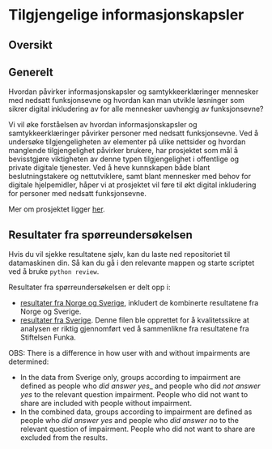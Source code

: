 # Tilgjengelige informasjonskapsler

## Oversikt

## Generelt

Hvordan påvirker informasjonskapsler og samtykkeerklæringer mennesker med nedsatt funksjonsevne og hvordan kan man utvikle løsninger som sikrer digital inkludering av for alle mennesker uavhengig av funksjonsevne?

Vi vil øke forståelsen av hvordan informasjonskapsler og samtykkeerklæringer påvirker personer med nedsatt funksjonsevne. Ved å undersøke tilgjengeligheten av elementer på ulike nettsider og hvordan manglende tilgjengelighet påvirker brukere, har prosjektet som mål å bevisstgjøre viktigheten av denne typen tilgjengelighet i offentlige og private digitale tjenester. Ved å heve kunnskapen både blant beslutningstakere og nettutviklere, samt blant mennesker med behov for digitale hjelpemidler, håper vi at prosjektet vil føre til økt digital inkludering for personer med nedsatt funksjonsevne. 

Mer om prosjektet ligger [her](https://nr.no/prosjekter/tilgjengelige-informasjonskapsler/).

## Resultater fra spørreundersøkelsen

Hvis du vil sjekke resultatene sjølv, kan du laste ned repositoriet til datamaskinen din.
Så kan du gå i den relevante mappen og starte scriptet ved å bruke ```python review```.

Resultater fra spørreundersøkelsen er delt opp i:
* [resultater fra Norge og Sverige](RESULTS-ALL.md), inkludert de kombinerte resultatene fra Norge og Sverige.
* [resultater fra Sverige](RESULTS-SE.md). Denne filen ble opprettet for å kvalitetssikre at analysen er riktig gjennomført ved å sammenlikne fra resultatene fra Stiftelsen Funka. 

OBS: There is a difference in how user with and without impairments are determined:
* In the data from Sverige only, groups according to impairment are defined as people who _did answer yes__ and people who did _not answer yes_ to the relevant question impairment. People who did not want to share are included with people without impairment.
* In the combined data, groups according to impairment are defined as people who _did answer yes_ and people who _did answer no_ to the relevant question of impairment. People who did not want to share are excluded from the results.